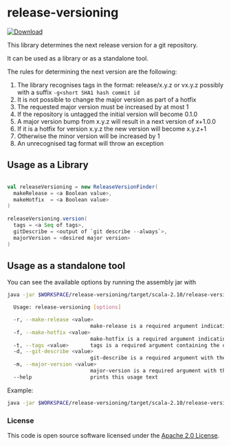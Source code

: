 
# release-versioning

 [ ![Download](https://api.bintray.com/packages/hmrc/releases/release-versioning/images/download.svg) ](https://bintray.com/hmrc/releases/release-versioning/_latestVersion)
 
 This library determines the next release version for a git repository.
 
 It can be used as a library or as a standalone tool.
 
 The rules for determining the next version are the following:
 
 1. The library recognises tags in the format: release/x.y.z or vx.y.z possibly with a suffix `-g<short SHA1 hash commit id`
 2. It is not possible to change the major version as part of a hotfix
 3. The requested major version must be increased by at most 1
 4. If the repository is untagged the initial version will become 0.1.0
 5. A major version bump from x.y.z will result in a next version of x+1.0.0
 6. If it is a hotfix for version x.y.z the new version will become x.y.z+1
 7. Otherwise the minor version will be increased by 1 
 8. An unrecognised tag format will throw an exception
 
 ## Usage as a Library
 
 ```scala
 
 val releaseVersioning = new ReleaseVersionFinder(
   makeRelease = <a Boolean value>,
   makeHotfix  = <a Boolean value>
 )
  
 releaseVersioning.version(
   tags = <a Seq of tags>,
   gitDescribe = <output of `git describe --always`>,
   majorVersion = <desired major version>
 )
 ```
 
 ## Usage as a standalone tool
 
 You can see the available options by running the assembly jar with 
 
```bash
java -jar $WORKSPACE/release-versioning/target/scala-2.10/release-versioning-assembly-0.2.0-SNAPSHOT.jar --help
```


```bash
  Usage: release-versioning [options]

  -r, --make-release <value>
                           make-release is a required argument indicating if it should create a release or a snapshot
  -f, --make-hotfix <value>
                           make-hotfix is a required argument indicating if it should create a hotfix or major/minor release
  -t, --tags <value>       tags is a required argument containing the output from 'git tag --list'
  -d, --git-describe <value>
                           git-describe is a required argument with the output from 'git describe --always'
  -m, --major-version <value>
                           major-version is a required argument with the major version number
  --help                   prints this usage text
```
 
 Example: 
 
 ```bash
 java -jar $WORKSPACE/release-versioning/target/scala-2.10/release-versioning-assembly-0.2.0-SNAPSHOT.jar -r true -f false -t $(git tag --list | tr '\n' ',') -d $(git describe --always) -m 0
 ```




### License

This code is open source software licensed under the [Apache 2.0 License]("http://www.apache.org/licenses/LICENSE-2.0.html").
